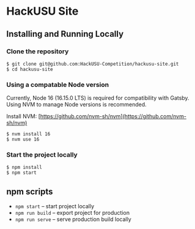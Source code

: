 # HackUSU Site

## Installing and Running Locally

### Clone the repository

    $ git clone git@github.com:HackUSU-Competition/hackusu-site.git
    $ cd hackusu-site

### Using a compatable Node version

Currently, Node 16 (16.15.0 LTS) is required for compatibility with Gatsby. Using NVM to manage Node versions is recommended.

Install NVM: [https://github.com/nvm-sh/nvm](https://github.com/nvm-sh/nvm)

    $ nvm install 16
    $ nvm use 16

### Start the project locally

    $ npm install
    $ npm start

## npm scripts

- `npm start` – start project locally
- `npm run build` – export project for production
- `npm run serve` – serve production build locally
